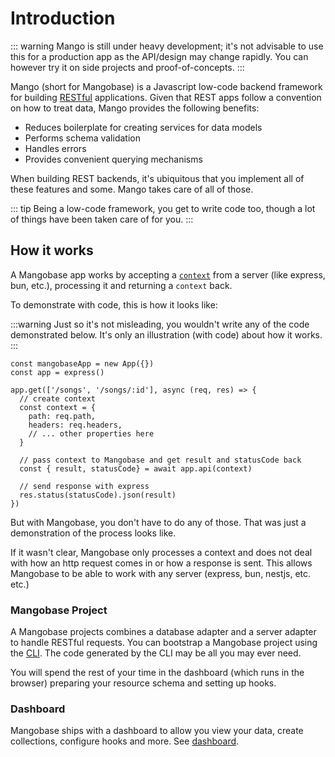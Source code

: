 # Introduction

::: warning
Mango is still under heavy development; it's not advisable to use this for a production app as the API/design may change rapidly. You can however try it on side projects and proof-of-concepts.
:::

Mango (short for Mangobase) is a Javascript low-code backend framework for building [RESTful](rest.md) applications. Given that REST apps follow a convention on how to treat data, Mango provides the following benefits:

- Reduces boilerplate for creating services for data models
- Performs schema validation
- Handles errors
- Provides convenient querying mechanisms

When building REST backends, it's ubiquitous that you implement all of these features and some. Mango takes care of all of those.

::: tip
Being a low-code framework, you get to write code too, though a lot of things have been taken care of for you.
:::

## How it works

A Mangobase app works by accepting a [`context`](/guide/context) from a server (like express, bun, etc.), processing it and returning a `context` back.

To demonstrate with code, this is how it looks like:

:::warning
Just so it's not misleading, you wouldn't write any of the code demonstrated below. It's only an illustration (with code) about how it works.
:::

```javascript{5,12,15}
const mangobaseApp = new App({})
const app = express()

app.get(['/songs', '/songs/:id'], async (req, res) => {
  // create context
  const context = {
    path: req.path,
    headers: req.headers,
    // ... other properties here
  }

  // pass context to Mangobase and get result and statusCode back
  const { result, statusCode} = await app.api(context)

  // send response with express
  res.status(statusCode).json(result)
})
```

But with Mangobase, you don't have to do any of those. That was just a demonstration of the process looks like.

If it wasn't clear, Mangobase only processes a context and does not deal with how an http request comes in or how a response is sent.
This allows Mangobase to be able to work with any server (express, bun, nestjs, etc. etc.)

### Mangobase Project

A Mangobase projects combines a database adapter and a server adapter to handle RESTful requests. You can bootstrap a Mangobase project using the [CLI](/guide/getting-started). The code generated by the CLI may be all you may ever need.

You will spend the rest of your time in the dashboard (which runs in the browser) preparing your resource schema and setting up hooks.

### Dashboard

Mangobase ships with a dashboard to allow you view your data, create collections, configure hooks and more. See [dashboard](/guide/dashboard).
